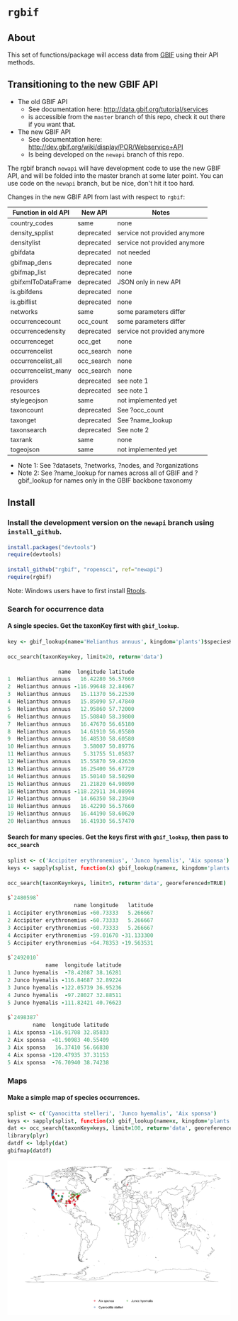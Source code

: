 # `rgbif`

<!-- [![Build Status](https://api.travis-ci.org/ropensci/rgbif.png)](https://travis-ci.org/ropensci/rgbif) -->

## About
This set of functions/package will access data from [GBIF](http://www.gbif.org/) using their API methods. 

## Transitioning to the new GBIF API

+ The old GBIF API
	+ See documentation here: http://data.gbif.org/tutorial/services
	+ is accessible from the `master` branch of this repo, check it out there if you want that. 
+ The new GBIF API
	+ See documentation here: http://dev.gbif.org/wiki/display/POR/Webservice+API
	+ Is being developed on the `newapi` branch of this repo.

The rgbif branch `newapi` will have development code to use the new GBIF API, and will be folded into the master branch at some later point. You can use code on the `newapi` branch, but be nice, don't hit it too hard. 

Changes in the new GBIF API from last with respect to `rgbif`:

| Function in old API | New API | Notes |
| ------ | ------- | ------ |
| country_codes | same | none |
| density_spplist | deprecated | service not provided anymore |
| densitylist | deprecated | service not provided anymore |
| gbifdata | deprecated | not needed |
| gbifmap_dens | deprecated | none |
| gbifmap_list | deprecated | none |
| gbifxmlToDataFrame | deprecated | JSON only in new API |
| is.gbifdens | deprecated | none |
| is.gbiflist | deprecated | none |
| networks | same | some parameters differ |
| occurrencecount | occ_count | some parameters differ |
| occurrencedensity | deprecated | service not provided anymore |
| occurrenceget | occ_get | none |
| occurrencelist | occ_search | none |
| occurrencelist_all | occ_search | none |
| occurrencelist_many | occ_search | none |
| providers | deprecated | see note 1 |
| resources | deprecated | see note 1 |
| stylegeojson | same | not implemented yet |
| taxoncount | deprecated | See ?occ_count |
| taxonget | deprecated | See ?name_lookup |
| taxonsearch | deprecated | See note 2 |
| taxrank | same | none |
| togeojson | same | not implemented yet |

* Note 1: See ?datasets, ?networks, ?nodes, and ?organizations
* Note 2: See ?name_lookup for names across all of GBIF and ?gbif_lookup for names only in the GBIF backbone taxonomy

## Install

### Install the development version on the `newapi` branch using `install_github`.

```R
install.packages("devtools")
require(devtools)

install_github("rgbif", "ropensci", ref="newapi")
require(rgbif)
```

Note: Windows users have to first install [Rtools](http://cran.r-project.org/bin/windows/Rtools/).

### Search for occurrence data

#### A single species. Get the taxonKey first with `gbif_lookup`.

```coffee
key <- gbif_lookup(name='Helianthus annuus', kingdom='plants')$speciesKey

occ_search(taxonKey=key, limit=20, return='data')

                name  longitude latitude
1  Helianthus annuus   16.42280 56.57660
2  Helianthus annuus -116.99648 32.84967
3  Helianthus annuus   15.11370 56.22530
4  Helianthus annuus   15.85090 57.47840
5  Helianthus annuus   12.95860 57.72000
6  Helianthus annuus   15.50840 58.39800
7  Helianthus annuus   16.47670 56.65180
8  Helianthus annuus   14.61910 56.05580
9  Helianthus annuus   16.48530 58.60580
10 Helianthus annuus    3.58007 50.89776
11 Helianthus annuus    5.31755 51.05837
12 Helianthus annuus   15.55870 59.42630
13 Helianthus annuus   16.25400 56.67720
14 Helianthus annuus   15.50140 58.50290
15 Helianthus annuus   21.21820 64.90890
16 Helianthus annuus -118.22911 34.08994
17 Helianthus annuus   14.66350 58.23940
18 Helianthus annuus   16.42290 56.57660
19 Helianthus annuus   16.44190 58.60620
20 Helianthus annuus   16.41930 56.57470
```

#### Search for many species. Get the keys first with `gbif_lookup`, then pass to `occ_search`

```coffee
splist <- c('Accipiter erythronemius', 'Junco hyemalis', 'Aix sponsa')
keys <- sapply(splist, function(x) gbif_lookup(name=x, kingdom='plants')$speciesKey, USE.NAMES=FALSE)

occ_search(taxonKey=keys, limit=5, return='data', georeferenced=TRUE)

$`2480598`
                     name longitude   latitude
1 Accipiter erythronemius -60.73333   5.266667
2 Accipiter erythronemius -60.73333   5.266667
3 Accipiter erythronemius -60.73333   5.266667
4 Accipiter erythronemius -59.01670 -31.133300
5 Accipiter erythronemius -64.78353 -19.563531

$`2492010`
            name  longitude latitude
1 Junco hyemalis  -78.42087 38.16281
2 Junco hyemalis -116.84687 32.89224
3 Junco hyemalis -122.05739 36.95236
4 Junco hyemalis  -97.28027 32.88511
5 Junco hyemalis -111.82421 40.76623

$`2498387`
        name  longitude latitude
1 Aix sponsa -116.91708 32.85833
2 Aix sponsa  -81.90983 40.55409
3 Aix sponsa   16.37410 56.66830
4 Aix sponsa -120.47935 37.31153
5 Aix sponsa  -76.70940 38.74238
```

### Maps

#### Make a simple map of species occurrences. 

```coffee
splist <- c('Cyanocitta stelleri', 'Junco hyemalis', 'Aix sponsa')
keys <- sapply(splist, function(x) gbif_lookup(name=x, kingdom='plants')$speciesKey, USE.NAMES=FALSE)
dat <- occ_search(taxonKey=keys, limit=100, return='data', georeferenced=TRUE)
library(plyr)
datdf <- ldply(dat)
gbifmap(datdf)
```

![](inst/assets/img/gbifmap.png)